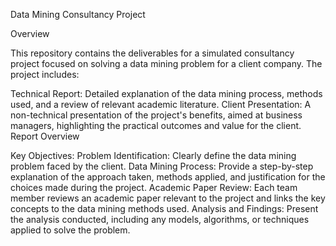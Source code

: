 Data Mining Consultancy Project

Overview

This repository contains the deliverables for a simulated consultancy project focused on solving a data mining problem for a client company. The project includes:

Technical Report: Detailed explanation of the data mining process, methods used, and a review of relevant academic literature.
Client Presentation: A non-technical presentation of the project's benefits, aimed at business managers, highlighting the practical outcomes and value for the client.
Report Overview

Key Objectives:
Problem Identification: Clearly define the data mining problem faced by the client.
Data Mining Process: Provide a step-by-step explanation of the approach taken, methods applied, and justification for the choices made during the project.
Academic Paper Review: Each team member reviews an academic paper relevant to the project and links the key concepts to the data mining methods used.
Analysis and Findings: Present the analysis conducted, including any models, algorithms, or techniques applied to solve the problem.
